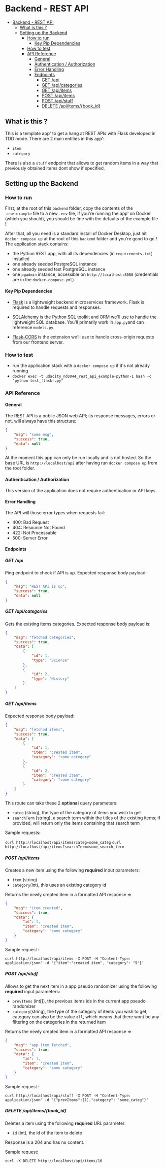 # Backend - REST API

<!-- TOC -->

- [Backend - REST API](#backend---rest-api)
    - [What is this ?](#what-is-this-)
    - [Setting up the Backend](#setting-up-the-backend)
        - [How to run](#how-to-run)
            - [Key Pip Dependencies](#key-pip-dependencies)
        - [How to test](#how-to-test)
        - [API Reference](#api-reference)
            - [General](#general)
            - [Authentication / Authorization](#authentication--authorization)
            - [Error Handling](#error-handling)
            - [Endpoints](#endpoints)
                - [GET /api](#get-api)
                - [GET /api/categories](#get-apicategories)
                - [GET /api/items](#get-apiitems)
                - [POST /api/items](#post-apiitems)
                - [POST /api/stuff](#post-apistuff)
                - [DELETE /api/items/{book_id}](#delete-apiitemsbook_id)

<!-- /TOC -->

## What is this ?

This is a template app' to get a hang at REST APIs with Flask developed in TDD mode. There are 2 main entities in this app':

- `item`
- `category`

There is also a `stuff` endpoint that allows to get random items in a way that previously obtained items dont show if specified.

## Setting up the Backend

### How to run

First, at the root of this `backend` folder, copy the contents of the `.env.example` file to a new `.env` file, if you're running the app' on Docker (which you should), you should be fine with the defaults of the example file !

After that, all you need is a standard install of Docker Desktop, just hit `docker compose up` at the root of this `backend` folder and you're good to go !  
The application stack contains:

- the Python REST app, with all its dependencies (in `requirements.txt`) installed
- one already seeded PostgreSQL instance
- one already seeded test PostgreSQL instance
- one `pgadmin` instance, accessible on `http://localhost:8080` (credentials are in the `docker-compose.yml`)

#### Key Pip Dependencies

- [Flask](http://flask.pocoo.org/) is a lightweight backend microservices framework. Flask is required to handle requests and responses.

- [SQLAlchemy](https://www.sqlalchemy.org/) is the Python SQL toolkit and ORM we'll use to handle the lightweight SQL database. You'll primarily work in `app.py`and can reference `models.py`.

- [Flask-CORS](https://flask-cors.readthedocs.io/en/latest/#) is the extension we'll use to handle cross-origin requests from our frontend server.

### How to test

- run the application stack with a `docker compose up` if it's not already running
- `docker exec -t udacity_nd0044_rest_api_example-python-1 bash -c "python test_flaskr.py"`

### API Reference

#### General

The REST API is a public JSON web API; its response messages, errors or not, will always have this structure:

```json
{
    "msg": "some msg",
    "success": true,
    "data": null
}
```

At the moment this app can only be run locally and is not hosted. So the base URL is `http://localhost/api` after having run `docker compose up` from the root folder.

#### Authentication / Authorization

This version of the application does not require authentication or API keys.

#### Error Handling

The API will those error types when requests fail:

- 400: Bad Request
- 404: Resource Not Found
- 422: Not Processable
- 500: Server Error

#### Endpoints

##### GET /api

Ping endpoint to check if API is up. Expected response body payload:

```json
{
    "msg": "REST API is up",
    "success": true,
    "data": null
}
```

##### GET /api/categories

Gets the existing items categories. Expected response body payload is:

```json
{
    "msg": "fetched categories",
    "success": true,
    "data": [
        {
            "id": 1,
            "type": "Science"
        },
        {
            "id": 2,
            "type": "History"
        }
    ]
}
```

##### GET /api/items

Expected response body payload:

```json
{
    "msg": "fetched items",
    "success": true,
    "data": [
        {
            "id": 1,
            "item": "created item",
            "category": "some category"
        },
        {
            "id": 2,
            "item": "created item",
            "category": "some category"
        }
    ]
}
```

This route can take these 2 **optional** query parameters:

- `categ` (string), the type of the category of items you wish to get
- `searchTerm` (string), a search term within the titles of the existing items; if provided, will return only the items containing that search term

Sample requests:

`curl http://localhost/api/items?categ=some_categ`
`curl http://localhost/api/items?searchTerm=some_search_term`

##### POST /api/items

Creates a new item using the following **required** input parameters:

- `item` (string)
- `category`(int), this uses an existing category id

Returns the newly created item in a formatted API response =>

```json
{
    "msg": "item created",
    "success": true,
    "data": {
        "id": 1,
        "item": "created item",
        "category": "some category"
    }
}
```

Sample request :

`curl http://localhost/api/items -X POST -H "Content-Type: application/json" -d '{"item":"created item", "category": "5"}'`

##### POST /api/stuff

Allows to get the next item in a app pseudo randomizer using the following **required** input parameters:

- `prevItems` (int[]), the previous items ids in the current app pseudo randomizer
- `category`(string), the type of the category of items you wish to get; category can also be the value `all`, which means that there wont be any filtering on the categories in the returned item

Returns the newly created item in a formatted API response =>

```json
{
    "msg": "app item fetched",
    "success": true,
    "data": {
        "id": 1,
        "item": "created item",
        "category": "some category"
    }
}
```

Sample request :

`curl http://localhost/api/stuff -X POST -H "Content-Type: application/json" -d '{"prevItems":[1],"category": "some_categ"}'`

##### DELETE /api/items/{book_id}

Deletes a item using the following **required** URL parameter:

- `id` (int), the id of the item to delete

Response is a 204 and has no content.

Sample request:

`curl -X DELETE http://localhost/api/items/16`
